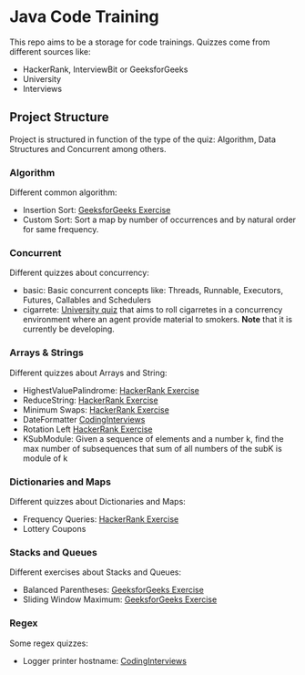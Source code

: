 # Java Code Training

This repo aims to be a storage for code trainings. Quizzes come from different sources like:

 - HackerRank, InterviewBit or GeeksforGeeks
 - University
 - Interviews
 
 ## Project Structure
 
 Project is structured in function of the type of the quiz: Algorithm, Data Structures and Concurrent among others.
 
 ### Algorithm 
  
  Different common algorithm:
  
  - Insertion Sort: [GeeksforGeeks Exercise](https://www.geeksforgeeks.org/insertion-sort/)
  - Custom Sort: Sort a map by number of occurrences and by natural order for same frequency.
 
 ### Concurrent
 
 Different quizzes about concurrency:
 
  - basic: Basic concurrent concepts like: Threads, Runnable, Executors, Futures, Callables and Schedulers  
  - cigarrete: [University quiz](http://enacademic.com/dic.nsf/enwiki/1409197) that aims to roll cigarretes in 
  a concurrency environment where an agent provide material to smokers. **Note** that it is currently be developing.
 
 ### Arrays & Strings

Different quizzes about Arrays and String: 

 - HighestValuePalindrome: [HackerRank Exercise](https://www.hackerrank.com/challenges/richie-rich/problem)
 - ReduceString: [HackerRank Exercise](https://www.hackerrank.com/challenges/string-reduction/problem)
 - Minimum Swaps: [HackerRank Exercise](https://www.hackerrank.com/challenges/minimum-swaps-2/problem)
 - DateFormatter [CodingInterviews](https://github.com/jayshah19949596/CodingInterviews/tree/master/Twilio%20Software%20Engineer%20-%20New%20Grad-Part-1#1-reformatting-dates)
 - Rotation Left [HackerRank Exercise](https://www.hackerrank.com/challenges/ctci-array-left-rotation/problem?h_l=interview&playlist_slugs%5B%5D=interview-preparation-kit&playlist_slugs%5B%5D=arrays)
 - KSubModule: Given a sequence of elements and a number k, find the max number of subsequences that sum of all numbers of the subK is module of k
 
 
 ### Dictionaries and Maps
 
 Different quizzes about Dictionaries and Maps:
 
 - Frequency Queries: [HackerRank Exercise](https://www.hackerrank.com/challenges/frequency-queries/problem) 
 - Lottery Coupons 
 
 ### Stacks and Queues
  
Different exercises about Stacks and Queues:

 - Balanced Parentheses: [GeeksforGeeks Exercise](https://www.geeksforgeeks.org/check-for-balanced-parentheses-in-an-expression/)
 - Sliding Window Maximum: [GeeksforGeeks Exercise](https://www.geeksforgeeks.org/sliding-window-maximum-maximum-of-all-subarrays-of-size-k/)
 
 ### Regex
 
 Some regex quizzes:
  
 - Logger printer hostname: [CodingInterviews](https://github.com/jayshah19949596/CodingInterviews/tree/master/Twilio%20Software%20Engineer%20-%20New%20Grad-Part-1#2-hosts-and-total-number-of-requests)
